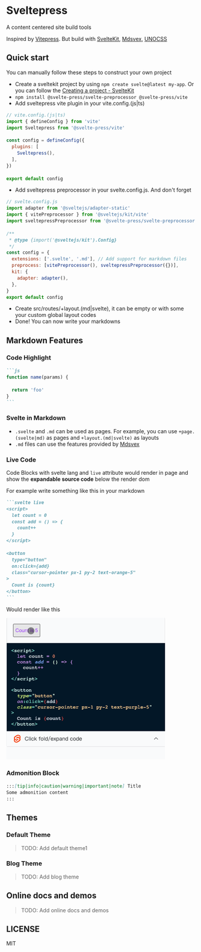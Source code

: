 # Sveltepress 

A content centered site build tools

Inspired by [Vitepress](https://vitepress.vuejs.org/). 
But build with [SvelteKit](https://kit.svelte.dev/), [Mdsvex](https://mdsvex.com/), [UNOCSS](https://github.com/unocss/unocss)

## Quick start

You can manually follow these steps to construct your own project

- Create a sveltekit project by using `npm create svelte@latest my-app`. Or you can follow the [Creating a project - SvelteKit](https://kit.svelte.dev/docs/creating-a-project)
- `npm install @svelte-press/svelte-preprocessor @svelte-press/vite`
- Add sveltepress vite plugin in your vite.config.(js|ts)
```js
// vite.config.(js|ts)
import { defineConfig } from 'vite'
import Sveltepress from '@svelte-press/vite'

const config = defineConfig({
  plugins: [
    Sveltepress(),
  ],
})

export default config
```
- Add sveltepress preprocessor in your svelte.config.js. And don't forget 
```js
// svelte.config.js
import adapter from '@sveltejs/adapter-static'
import { vitePreprocessor } from '@sveltejs/kit/vite'
import sveltepressPreprocessor from '@svelte-press/svelte-preprocessor'

/**
 * @type {import('@sveltejs/kit').Config}
 */
const config = {
  extensions: ['.svelte', '.md'], // Add support for markdown files
  preprocess: [vitePreprocessor(), sveltepressPreprocessor({})],
  kit: {
    adapter: adapter(),
  },
}
export default config
```
- Create src/routes/+layout.(md|svelte), it can be empty or with some your custom global layout codes
- Done! You can now write your markdowns

## Markdown Features

### Code Highlight

````md
```js
function name(params) {

  return 'foo'
}
```
````

### Svelte in Markdown

* `.svelte` and `.md` can be used as pages. For example, you can use `+page.(svelte|md)` as pages and `+layout.(md|svelte)` as layouts
* `.md` files can use the features provided by [Mdsvex](https://mdsvex.com/)

### Live Code

Code Blocks with svelte lang and `live` attribute would render in page and show the __expandable source code__ below the render dom

For example write something like this in your markdown

````md
```svelte live
<script>
  let count = 0
  const add = () => {
    count++
  }
</script>

<button 
  type="button" 
  on:click={add} 
  class="cursor-pointer px-1 py-2 text-orange-5"
>
  Count is {count}
</button>
```
````

Would render like this

![live code demo](./assets/live-code.gif)

### Admonition Block

```md
:::[tip|info|caution|warning|important|note] Title
Some admonition content
:::
```

## Themes

### Default Theme

> TODO: Add default theme1

### Blog Theme

> TODO: Add blog theme

## Online docs and demos

> TODO: Add online docs and demos

## LICENSE

MIT
